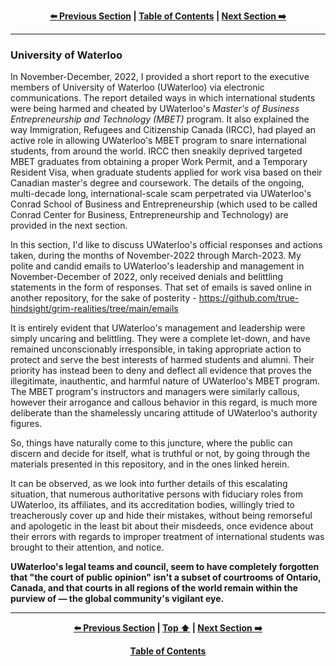 <div align="center">
  
  **[:arrow_left: Previous Section][Prev] | [Table of Contents][TOC] | [Next Section :arrow_right:][Next]**
  
  [Prev]: ./02-2.md
  [Next]: ./02-2-2.md
  [TOC]: ./README.md#table-of-contents
  
</div>

---

### University of Waterloo

In November-December, 2022, I provided a short report to the executive members of University of Waterloo (UWaterloo) via electronic communications. The report detailed ways in which international students were being harmed and cheated by UWaterloo's *Master's of Business Entrepreneurship and Technology (MBET)* program. It also explained the way Immigration, Refugees and Citizenship Canada (IRCC), had played an active role in allowing UWaterloo's MBET program to snare international students, from around the world. IRCC then sneakily deprived targeted MBET graduates from obtaining a proper Work Permit, and a Temporary Resident Visa, when graduate students applied for work visa based on their Canadian master's degree and coursework. The details of the ongoing, multi-decade long, international-scale scam perpetrated via UWaterloo's Conrad School of Business and Entrepreneurship (which used to be called Conrad Center for Business, Entrepreneurship and Technology) are provided in the next section. 

In this section, I'd like to discuss UWaterloo's official responses and actions taken, during the months of November-2022 through March-2023. My polite and candid emails to UWaterloo's leadership and management in November-December of 2022, only received denials and belittling statements in the form of responses. That set of emails is saved online in another repository, for the sake of posterity - https://github.com/true-hindsight/grim-realities/tree/main/emails  

It is entirely evident that UWaterloo's management and leadership were simply uncaring and belittling. They were a complete let-down, and have remained unconscionably irresponsible, in taking appropriate action to protect and serve the best interests of harmed students and alumni. Their priority has instead been to deny and deflect all evidence that proves the illegitimate, inauthentic, and harmful nature of UWaterloo's MBET program. The MBET program's instructors and managers were similarly callous, however their arrogance and callous behavior in this regard, is much more deliberate than the shamelessly uncaring attitude of UWaterloo's authority figures. 

So, things have naturally come to this juncture, where the public can discern and decide for itself, what is truthful or not, by going through the materials presented in this repository, and in the ones linked herein.

It can be observed, as we look into further details of this escalating situation, that numerous authoritative persons with fiduciary roles from UWaterloo, its affiliates, and its accreditation bodies, willingly tried to treacherously cover up and hide their mistakes, without being remorseful and apologetic in the least bit about their misdeeds, once evidence about their errors with regards to improper treatment of international students was brought to their attention, and notice. 

**UWaterloo's legal teams and council, seem to have completely forgotten that "the court of public opinion" isn't a subset of courtrooms of Ontario, Canada, and that courts in all regions of the world remain within the purview of — the global community's vigilant eye.** 

---
<div align="center">
  
  **[:arrow_left: Previous Section][Prev] | [Top :arrow_up:][Top] | [Next Section :arrow_right:][Next]** 
  
  **[Table of Contents][TOC]**

  [Prev]: ./02-2.md
  [Top]: ./02-2-1.md#221-university-of-waterloo
  [Next]: ./02-2-2.md
  [TOC]: ./README.md#table-of-contents
  
</div>